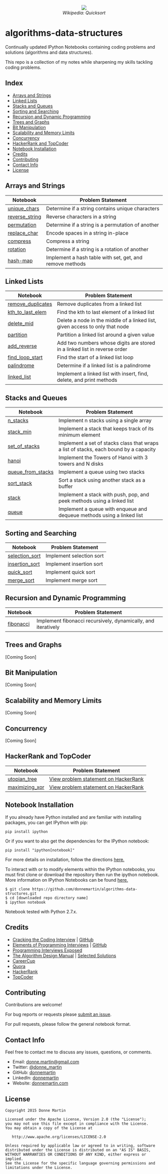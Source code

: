 <p align="center">
  <img src="http://upload.wikimedia.org/wikipedia/commons/6/6a/Sorting_quicksort_anim.gif">
  <br/>
  <i>Wikipedia: Quicksort</i>
</p>

algorithms-data-structures
============

Continually updated IPython Notebooks containing coding problems and solutions (algorithms and data structures).

This repo is a collection of my notes while sharpening my skills tackling coding problems.

## Index

* [Arrays and Strings](#arrays-and-strings)
* [Linked Lists](#linked-lists)
* [Stacks and Queues](#stacks-and-queues)
* [Sorting and Searching](#sorting-and-searching)
* [Recursion and Dynamic Programming](#recursion-and-dynamic-programming)
* [Trees and Graphs](#trees-and-graphs)
* [Bit Manipulation](#bit-manipulation)
* [Scalability and Memory Limits](#scalability-and-memory-limits)
* [Concurrency](#concurrency)
* [HackerRank and TopCoder](#hackerrank-and-topcoder)
* [Notebook Installation](#notebook-installation)
* [Credits](#credits)
* [Contributing](#contributing)
* [Contact Info](#contact-info)
* [License](#license)

## Arrays and Strings

| Notebook | Problem Statement |
|--------------------------------------------------------------------------------------------------------------|--------------------------------------------------------------------------------------------------------------------------------------------|
| [unique_chars](http://nbviewer.ipython.org/github/donnemartin/algorithms-data-structures/blob/master/arrays_strings/unique_chars/unique_chars.ipynb) | Determine if a string contains unique characters |
| [reverse_string](http://nbviewer.ipython.org/github/donnemartin/algorithms-data-structures/blob/master/arrays_strings/reverse_string/reverse_string.ipynb) | Reverse characters in a string |
| [permutation](http://nbviewer.ipython.org/github/donnemartin/algorithms-data-structures/blob/master/arrays_strings/permutation/permutation.ipynb) | Determine if a string is a permutation of another |
| [replace_char](http://nbviewer.ipython.org/github/donnemartin/algorithms-data-structures/blob/master/arrays_strings/replace_char/replace_char.ipynb) | Encode spaces in a string in-place |
| [compress](http://nbviewer.ipython.org/github/donnemartin/algorithms-data-structures/blob/master/arrays_strings/compress/compress.ipynb) | Compress a string |
| [rotation](http://nbviewer.ipython.org/github/donnemartin/algorithms-data-structures/blob/master/arrays_strings/rotation/rotation.ipynb) | Determine if a string is a rotation of another |
| [hash-map](http://nbviewer.ipython.org/github/donnemartin/algorithms-data-structures/blob/master/arrays_strings/hash_map/hash_map.ipynb) | Implement a hash table with set, get, and remove methods |

## Linked Lists

| Notebook | Problem Statement |
|--------------------------------------------------------------------------------------------------------------|--------------------------------------------------------------------------------------------------------------------------------------------|
| [remove_duplicates](http://nbviewer.ipython.org/github/donnemartin/algorithms-data-structures/blob/master/linked_lists/remove_duplicates/remove_duplicates.ipynb) | Remove duplicates from a linked list |
| [kth_to_last_elem](http://nbviewer.ipython.org/github/donnemartin/algorithms-data-structures/blob/master/linked_lists/kth_to_last_elem/kth_to_last_elem.ipynb) | Find the kth to last element of a linked list |
| [delete_mid](http://nbviewer.ipython.org/github/donnemartin/algorithms-data-structures/blob/master/linked_lists/delete_mid/delete_mid.ipynb) | Delete a node in the middle of a linked list, given access to only that node |
| [partition](http://nbviewer.ipython.org/github/donnemartin/algorithms-data-structures/blob/master/linked_lists/partition/partition.ipynb) | Partition a linked list around a given value |
| [add_reverse](http://nbviewer.ipython.org/github/donnemartin/algorithms-data-structures/blob/master/linked_lists/add_reverse/add_reverse.ipynb) | Add two numbers whose digits are stored in a linked list in reverse order |
| [find_loop_start](http://nbviewer.ipython.org/github/donnemartin/algorithms-data-structures/blob/master/linked_lists/find_loop_start/find_loop_start.ipynb) | Find the start of a linked list loop |
| [palindrome](http://nbviewer.ipython.org/github/donnemartin/algorithms-data-structures/blob/master/linked_lists/palindrome/palindrome.ipynb) | Determine if a linked list is a palindrome |
| [linked_list](http://nbviewer.ipython.org/github/donnemartin/algorithms-data-structures/blob/master/linked_lists/linked_list/linked_list.ipynb) | Implement a linked list with insert, find, delete, and print methods |

## Stacks and Queues

| Notebook | Problem Statement |
|--------------------------------------------------------------------------------------------------------------|--------------------------------------------------------------------------------------------------------------------------------------------|
| [n_stacks](http://nbviewer.ipython.org/github/donnemartin/algorithms-data-structures/blob/master/stacks_queues/n_stacks/n_stacks.ipynb) | Implement n stacks using a single array |
| [stack_min](http://nbviewer.ipython.org/github/donnemartin/algorithms-data-structures/blob/master/stacks_queues/stack_min/stack_min.ipynb) | Implement a stack that keeps track of its minimum element |
| [set_of_stacks](http://nbviewer.ipython.org/github/donnemartin/algorithms-data-structures/blob/master/stacks_queues/set_of_stacks/set_of_stacks.ipynb) | Implement a set of stacks class that wraps a list of stacks, each bound by a capacity |
| [hanoi](http://nbviewer.ipython.org/github/donnemartin/algorithms-data-structures/blob/master/stacks_queues/hanoi/hanoi.ipynb) | Implement the Towers of Hanoi with 3 towers and N disks |
| [queue_from_stacks](http://nbviewer.ipython.org/github/donnemartin/algorithms-data-structures/blob/master/stacks_queues/queue_from_stacks/queue_from_stacks.ipynb) | Implement a queue using two stacks |
| [sort_stack](http://nbviewer.ipython.org/github/donnemartin/algorithms-data-structures/blob/master/stacks_queues/sort_stack/sort_stack.ipynb) | Sort a stack using another stack as a buffer |
| [stack](http://nbviewer.ipython.org/github/donnemartin/algorithms-data-structures/blob/master/stacks_queues/stack/stack.ipynb) | Implement a stack with push, pop, and peek methods using a linked list |
| [queue](http://nbviewer.ipython.org/github/donnemartin/algorithms-data-structures/blob/master/stacks_queues/queue_list/queue_list.ipynb) | Implement a queue with enqueue and dequeue methods using a linked list |

## Sorting and Searching

| Notebook | Problem Statement |
|--------------------------------------------------------------------------------------------------------------|--------------------------------------------------------------------------------------------------------------------------------------------|
| [selection_sort](http://nbviewer.ipython.org/github/donnemartin/algorithms-data-structures/blob/master/sorting_searching/selection_sort/selection_sort.ipynb#) | Implement selection sort |
| [insertion_sort](http://nbviewer.ipython.org/github/donnemartin/algorithms-data-structures/blob/master/sorting_searching/insertion_sort/insertion_sort.ipynb#) | Implement insertion sort |
| [quick_sort](http://nbviewer.ipython.org/github/donnemartin/algorithms-data-structures/blob/master/sorting_searching/quick_sort/quick_sort.ipynb#) | Implement quick sort |
| [merge_sort](http://nbviewer.ipython.org/github/donnemartin/algorithms-data-structures/blob/master/sorting_searching/merge_sort/merge_sort.ipynb#) | Implement merge sort |

## Recursion and Dynamic Programming

| Notebook | Problem Statement |
|--------------------------------------------------------------------------------------------------------------|--------------------------------------------------------------------------------------------------------------------------------------------|
| [fibonacci](http://nbviewer.ipython.org/github/donnemartin/algorithms-data-structures/blob/master/recursion_dynamic/fibonacci.ipynb#) | Implement fibonacci recursively, dynamically, and iteratively |

## Trees and Graphs

[Coming Soon]

## Bit Manipulation

[Coming Soon]

## Scalability and Memory Limits

[Coming Soon]

## Concurrency

[Coming Soon]

## HackerRank and TopCoder

| Notebook | Problem Statement |
|--------------------------------------------------------------------------------------------------------------|--------------------------------------------------------------------------------------------------------------------------------------------|
| [utopian_tree](http://nbviewer.ipython.org/github/donnemartin/algorithms-data-structures/blob/master/hackerrank_topcoder/utopian_tree/utopian_tree.ipynb) | [View problem statement on HackerRank](https://www.hackerrank.com/challenges/utopian-tree) |
| [maximizing_xor](http://nbviewer.ipython.org/github/donnemartin/algorithms-data-structures/blob/master/hackerrank_topcoder/maximizing_xor/maximizing_xor.ipynb) | [View problem statement on HackerRank](https://www.hackerrank.com/challenges/maximizing-xor) |

## Notebook Installation

If you already have Python installed and are familiar with installing packages, you can get IPython with pip:

```
pip install ipython
```

Or if you want to also get the dependencies for the IPython notebook:

```
pip install "ipython[notebook]"
```

For more details on installation, follow the directions [here.](http://ipython.org/install.html)

To interact with or to modify elements within the IPython notebooks, you must first clone or download the repository then run the ipython notebook.  More information on IPython Notebooks can be found [here.](http://ipython.org/notebook.html)

```
$ git clone https://github.com/donnemartin/algorithms-data-structures.git
$ cd [downloaded repo directory name]
$ ipython notebook
```

Notebook tested with Python 2.7.x.

## Credits

* [Cracking the Coding Interview](http://www.amazon.com/Cracking-Coding-Interview-Programming-Questions/dp/098478280X) | [GitHub](https://github.com/gaylemcd/ctci)
* [Elements of Programming Interviews](http://www.amazon.com/Elements-Programming-Interviews-Insiders-Guide/dp/1479274836) | [GitHub](https://github.com/epibook/epibook.github.io)
* [Programming Interviews Exposed](http://www.amazon.com/gp/product/1118261364/)
* [The Algorithm Design Manual](http://www.amazon.com/Algorithm-Design-Manual-Steve-Skiena/dp/0387948600) | [Selected Solutions](http://www.algorithm.cs.sunysb.edu/algowiki/index.php/The_Algorithms_Design_Manual_(Second_Edition))
* [CareerCup](http://www.careercup.com/)
* [Quora](http://www.quora.com/)
* [HackerRank](https://www.hackerrank.com)
* [TopCoder](https://www.topcoder.com/)

## Contributing

Contributions are welcome!

For bug reports or requests please [submit an issue](https://github.com/donnemartin/data-science-ipython-notebooks/issues).

For pull requests, please follow the general notebook format.

## Contact Info

Feel free to contact me to discuss any issues, questions, or comments.

* Email: [donne.martin@gmail.com](mailto:donne.martin@gmail.com)
* Twitter: [@donne_martin](https://twitter.com/donne_martin)
* GitHub: [donnemartin](https://github.com/donnemartin)
* LinkedIn: [donnemartin](https://www.linkedin.com/in/donnemartin)
* Website: [donnemartin.com](http://donnemartin.com)

## License

    Copyright 2015 Donne Martin

    Licensed under the Apache License, Version 2.0 (the "License");
    you may not use this file except in compliance with the License.
    You may obtain a copy of the License at

       http://www.apache.org/licenses/LICENSE-2.0

    Unless required by applicable law or agreed to in writing, software
    distributed under the License is distributed on an "AS IS" BASIS,
    WITHOUT WARRANTIES OR CONDITIONS OF ANY KIND, either express or implied.
    See the License for the specific language governing permissions and
    limitations under the License.

